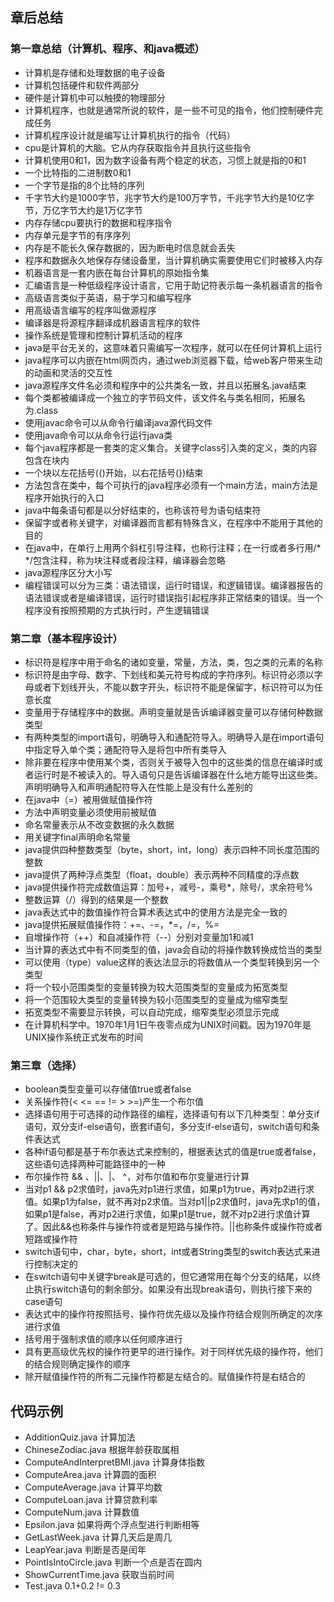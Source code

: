 ## 章后总结
### 第一章总结（计算机、程序、和java概述）
- 计算机是存储和处理数据的电子设备
- 计算机包括硬件和软件两部分
- 硬件是计算机中可以触摸的物理部分
- 计算机程序，也就是通常所说的软件，是一些不可见的指令，他们控制硬件完成任务
- 计算机程序设计就是编写让计算机执行的指令（代码）
- cpu是计算机的大脑。它从内存获取指令并且执行这些指令
- 计算机使用0和1，因为数字设备有两个稳定的状态，习惯上就是指的0和1
- 一个比特指的二进制数0和1
- 一个字节是指的8个比特的序列
- 千字节大约是1000字节，兆字节大约是100万字节，千兆字节大约是10亿字节，万亿字节大约是1万亿字节
- 内存存储cpu要执行的数据和程序指令
- 内存单元是字节的有序序列
- 内存是不能长久保存数据的，因为断电时信息就会丢失
- 程序和数据永久地保存存储设备里，当计算机确实需要使用它们时被移入内存
- 机器语言是一套内嵌在每台计算机的原始指令集
- 汇编语言是一种低级程序设计语言，它用于助记符表示每一条机器语言的指令
- 高级语言类似于英语，易于学习和编写程序
- 用高级语言编写的程序叫做源程序
- 编译器是将源程序翻译成机器语言程序的软件
- 操作系统是管理和控制计算机活动的程序
- java是平台无关的，这意味着只需编写一次程序，就可以在任何计算机上运行
- java程序可以内嵌在html网页内，通过web浏览器下载，给web客户带来生动的动画和灵活的交互性
- java源程序文件名必须和程序中的公共类名一致，并且以拓展名.java结束
- 每个类都被编译成一个独立的字节码文件，该文件名与类名相同，拓展名为.class
- 使用javac命令可以从命令行编译java源代码文件
- 使用java命令可以从命令行运行java类
- 每个java程序都是一套类的定义集合。关键字class引入类的定义，类的内容包含在块内
- 一个块以左花括号({)开始，以右花括号(})结束
- 方法包含在类中，每个可执行的java程序必须有一个main方法，main方法是程序开始执行的入口
- java中每条语句都是以分好结束的，也称该符号为语句结束符
- 保留字或者称关键字，对编译器而言都有特殊含义，在程序中不能用于其他的目的
- 在java中，在单行上用两个斜杠引导注释，也称行注释；在一行或者多行用/*  */包含注释，称为块注释或者段注释，编译器会忽略
- java源程序区分大小写
- 编程错误可以分为三类：语法错误，运行时错误，和逻辑错误。编译器报告的语法错误或者是编译错误，运行时错误指引起程序非正常结束的错误。当一个程序没有按照预期的方式执行时，产生逻辑错误

### 第二章（基本程序设计）
- 标识符是程序中用于命名的诸如变量，常量，方法，类，包之类的元素的名称
- 标识符是由字母、数字、下划线和美元符号构成的字符序列。标识符必须以字母或者下划线开头，不能以数字开头，标识符不能是保留字，标识符可以为任意长度
- 变量用于存储程序中的数据。声明变量就是告诉编译器变量可以存储何种数据类型
- 有两种类型的import语句，明确导入和通配符导入。明确导入是在import语句中指定导入单个类；通配符导入是将包中所有类导入
- 除非要在程序中使用某个类，否则关于被导入包中的这些类的信息在编译时或者运行时是不被读入的。导入语句只是告诉编译器在什么地方能导出这些类。声明明确导入和声明通配符导入在性能上是没有什么差别的
- 在java中（=）被用做赋值操作符
- 方法中声明变量必须使用前被赋值
- 命名常量表示从不改变数据的永久数据
- 用关键字final声明命名常量
- java提供四种整数类型（byte，short，int，long）表示四种不同长度范围的整数
- java提供了两种浮点类型（float，double）表示两种不同精度的浮点数
- java提供操作符完成数值运算：加号+，减号-，乘号*，除号/，求余符号%
- 整数运算（/）得到的结果是一个整数
- java表达式中的数值操作符合算术表达式中的使用方法是完全一致的
- java提供拓展赋值操作符：+=、-=，*=，/=，%=
- 自增操作符（++）和自减操作符（--）分别对变量加1和减1
- 当计算的表达式中有不同类型的值，java会自动的将操作数转换成恰当的类型
- 可以使用（type）value这样的表达法显示的将数值从一个类型转换到另一个类型
- 将一个较小范围类型的变量转换为较大范围类型的变量成为拓宽类型
- 将一个范围较大类型的变量转换为较小范围类型的变量成为缩窄类型
- 拓宽类型不需要显示转换，可以自动完成，缩窄类型必须显示完成
- 在计算机科学中。1970年1月1日午夜零点成为UNIX时间戳。因为1970年是UNIX操作系统正式发布的时间

### 第三章（选择）
- boolean类型变量可以存储值true或者false
- 关系操作符(< <= == != > >=)产生一个布尔值
- 选择语句用于可选择的动作路径的编程，选择语句有以下几种类型：单分支if语句，双分支if-else语句，嵌套if语句，多分支if-else语句，switch语句和条件表达式
- 各种if语句都是基于布尔表达式来控制的，根据表达式的值是true或者false，这些语句选择两种可能路径中的一种
- 布尔操作符 && 、||、|、 ^，对布尔值和布尔变量进行计算
- 当对p1 && p2求值时，java先对p1进行求值，如果p1为true，再对p2进行求值。如果p1为false，就不再对p2求值。当对p1||p2求值时，java先求p1的值，如果p1是false，再对p2进行求值，如果p1是true，就不对p2进行求值计算了。因此&&也称条件与操作符或者是短路与操作符。||也称条件或操作符或者短路或操作符
- switch语句中，char，byte，short，int或者String类型的switch表达式来进行控制决定的
- 在switch语句中关键字break是可选的，但它通常用在每个分支的结尾，以终止执行switch语句的剩余部分。如果没有出现break语句，则执行接下来的case语句
- 表达式中的操作符按照括号、操作符优先级以及操作符结合规则所确定的次序进行求值
- 括号用于强制求值的顺序以任何顺序进行
- 具有更高级优先权的操作符更早的进行操作。对于同样优先级的操作符，他们的结合规则确定操作的顺序
- 除开赋值操作符的所有二元操作符都是左结合的。赋值操作符是右结合的

## 代码示例
- AdditionQuiz.java
计算加法
- ChineseZodiac.java
根据年龄获取属相
- ComputeAndInterpretBMI.java
计算身体指数
- ComputeArea.java
计算圆的面积
- ComputeAverage.java
计算平均数
- ComputeLoan.java
计算贷款利率
- ComputeNum.java
计算数值
- Epsilon.java
如果将两个浮点型进行判断相等
- GetLastWeek.java
计算几天后是周几
- LeapYear.java
判断是否是闰年
- PointIsIntoCircle.java
判断一个点是否在圆内
- ShowCurrentTime.java
获取当前时间
- Test.java
0.1+0.2 != 0.3